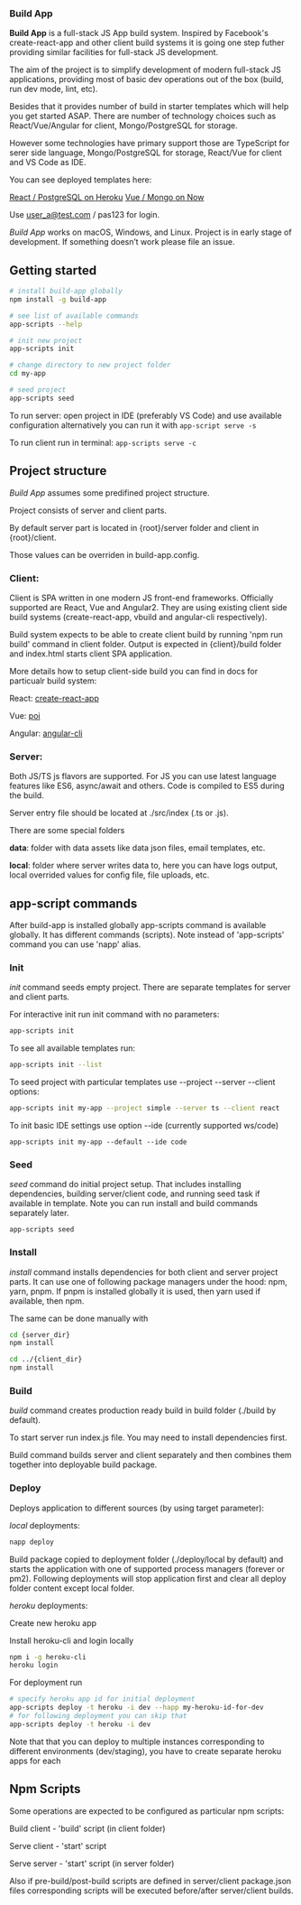 ### Build App

**Build App** is a full-stack JS App build system. Inspired by Facebook's create-react-app and other client build systems it is going one step futher providing similar facilities for full-stack JS development.

The aim of the project is to simplify development of modern full-stack JS applications, providing most of basic dev operations out of the box (build, run dev mode, lint, etc).

Besides that it provides number of build in starter templates which will help you get started ASAP. There are number of technology choices such as React/Vue/Angular for client, Mongo/PostgreSQL for storage.

However some technologies have primary support those are TypeScript for serer side language, Mongo/PostgreSQL for storage, React/Vue for client and VS Code as IDE.

You can see deployed templates here:

[React / PostgreSQL on Heroku](https://napp-full-tmp.herokuapp.com)
[Vue / Mongo on Now](https://napp-full-tmp.now.sh)

Use user_a@test.com / pas123 for login.

_Build App_ works on macOS, Windows, and Linux.
Project is in early stage of development.
If something doesn’t work please file an issue.

## Getting started

```sh
# install build-app globally
npm install -g build-app

# see list of available commands
app-scripts --help

# init new project
app-scripts init

# change directory to new project folder
cd my-app

# seed project
app-scripts seed
```

To run server: open project in IDE (preferably VS Code) and use available configuration alternatively you can run it with `app-script serve -s`

To run client run in terminal: `app-scripts serve -c`

## Project structure

_Build App_ assumes some predifined project structure.

Project consists of server and client parts.

By default server part is located in {root}/server folder and client in {root}/client.

Those values can be overriden in build-app.config.

### Client:

Client is SPA written in one modern JS front-end frameworks. Officially supported are React, Vue and Angular2. They are using existing client side build systems (create-react-app, vbuild and angular-cli respectively).

Build system expects to be able to create client build by running 'npm run build' command in client folder. Output is expected in {client}/build folder and index.html starts client SPA application.

More details how to setup client-side build you can find in docs for particualr build system:

React: [create-react-app](https://github.com/facebookincubator/create-react-app)

Vue: [poi](https://github.com/egoist/poi)

Angular: [angular-cli](https://github.com/angular/angular-cli)

### Server:

Both JS/TS js flavors are supported. For JS you can use latest language features like ES6, async/await and others. Code is compiled to ES5 during the build.

Server entry file should be located at ./src/index (.ts or .js).

There are some special folders

**data**: folder with data assets like data json files, email templates, etc.

**local**: folder where server writes data to, here you can have logs output, local overrided values for config file, file uploads, etc.

## app-script commands

After build-app is installed globally app-scripts command is available globally. It has different commands (scripts). Note instead of 'app-scripts' command you can use 'napp' alias.

### Init

_init_ command seeds empty project. There are separate templates for server and client parts.

For interactive init run init command with no parameters:

```sh
app-scripts init
```

To see all available templates run:

```sh
app-scripts init --list
```

To seed project with particular templates use --project --server --client options:

```sh
app-scripts init my-app --project simple --server ts --client react
```

To init basic IDE settings use option --ide (currently supported ws/code)

```
app-scripts init my-app --default --ide code
```

### Seed

_seed_ command do initial project setup. That includes installing dependencies, building server/client code, and running seed task if available in template. Note you can run install and build commands separately later.

```
app-scripts seed
```

### Install

_install_ command installs dependencies for both client and server project parts. It can use one of following package managers under the hood: npm, yarn, pnpm. If pnpm is installed globally it is used, then yarn used if available, then npm.

The same can be done manually with

```sh
cd {server_dir}
npm install

cd ../{client_dir}
npm install
```

### Build

_build_ command creates production ready build in build folder (./build by default).

To start server run index.js file. You may need to install dependencies first.

Build command builds server and client separately and then combines them together into deployable build package.

### Deploy

Deploys application to different sources (by using target parameter):

_local_ deployments:

```bash
napp deploy
```

Build package copied to deployment folder (./deploy/local by default) and starts the application with one of supported process managers (forever or pm2). Following deployments will stop application first and clear all deploy folder content except local folder.

_heroku_ deployments:

Create new heroku app

Install heroku-cli and login locally

```bash
npm i -g heroku-cli
heroku login
```

For deployment run

```bash
# specify heroku app id for initial deployment
app-scripts deploy -t heroku -i dev --happ my-heroku-id-for-dev
# for following deployment you can skip that
app-scripts deploy -t heroku -i dev
```

Note that that you can deploy to multiple instances corresponding to different environments (dev/staging), you have to create separate heroku apps for each

## Npm Scripts

Some operations are expected to be configured as particular npm scripts:

Build client - 'build' script (in client folder)

Serve client - 'start' script

Serve server - 'start' script (in server folder)

Also if pre-build/post-build scripts are defined in server/client package.json files corresponding scripts will be executed before/after server/client builds.

